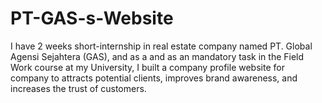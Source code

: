 # PT-GAS-s-Website
I have 2 weeks short-internship in real estate company named PT. Global Agensi Sejahtera (GAS), and as a and as an mandatory task in the Field Work course at my University, I built a company profile website for company to attracts potential clients, improves brand awareness, and increases the trust of customers.
